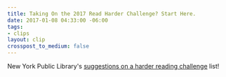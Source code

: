 ```yaml
---
title: Taking On the 2017 Read Harder Challenge? Start Here.
date: 2017-01-08 04:33:00 -06:00
tags:
- clips
layout: clip
crosspost_to_medium: false
---
```


New York Public Library's [suggestions on a harder reading challenge](https://www.nypl.org/blog/beta/2016/12/22/doing-2017-read-harder-challenge-try-these-books) list!